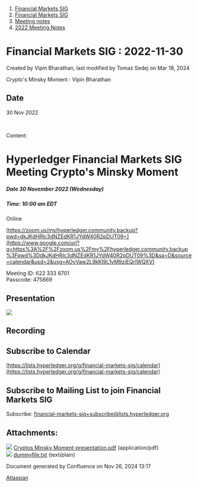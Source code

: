 1. [Financial Markets SIG](index.html)
2. [Financial Markets SIG](Financial-Markets-SIG_20545549.html)
3. [Meeting notes](Meeting-notes_20558268.html)
4. [2022 Meeting Notes](2022-Meeting-Notes_20547503.html)

# Financial Markets SIG : 2022-11-30

Created by Vipin Bharathan, last modified by Tomaz Sedej on Mar 18, 2024

Crypto's Minsky Moment : Vipin Bharathan

## Date

30 Nov 2022

 

Content:

# Hyperledger Financial Markets SIG Meeting Crypto's Minsky Moment

##### Date 30 November 2022 (Wednesday)

##### Time: 10:00 am EDT

Online

[https://zoom.us/my/hyperledger.community.backup?pwd=dkJKdHRlc3dNZEdKR1JYdW40R2pDUT09=](https://www.google.com/url?q=https%3A%2F%2Fzoom.us%2Fmy%2Fhyperledger.community.backup%3Fpwd%3DdkJKdHRlc3dNZEdKR1JYdW40R2pDUT09%3D&sa=D&source=calendar&usd=2&usg=AOvVaw2L9kKl9L1vM9ziEQrIWQXV)

Meeting ID: 622 333 6701  
Passcode: 475869

## Presentation

[![](attachments/thumbnails/20547561/20560215)](attachments/20547561/20560215.pdf)

## Recording

## Subscribe to Calendar

[https://lists.hyperledger.org/g/financial-markets-sig/calendar](https://lists.hyperledger.org/g/financial-markets-sig/calendar)

## Subscribe to Mailing List to join Financial Markets SIG

Subscribe: [financial-markets-sig+subscribe@lists.hyperledger.org](mailto:financial-markets-sig+subscribe@lists.hyperledger.org)

## Attachments:

![](images/icons/bullet_blue.gif) [Cryptos Minsky Moment-presentation.pdf](attachments/20547561/20560215.pdf) (application/pdf)  
![](images/icons/bullet_blue.gif) [dummyfile.txt](attachments/20547561/20560214.txt) (text/plain)

Document generated by Confluence on Nov 26, 2024 13:17

[Atlassian](http://www.atlassian.com/)
